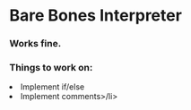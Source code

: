 # Bare Bones Interpreter

<h3>Works fine.<h3> 

<h3> Things to work on: </h3>
	<li>Implement if/else</li>
	<li>Implement comments>/li>
